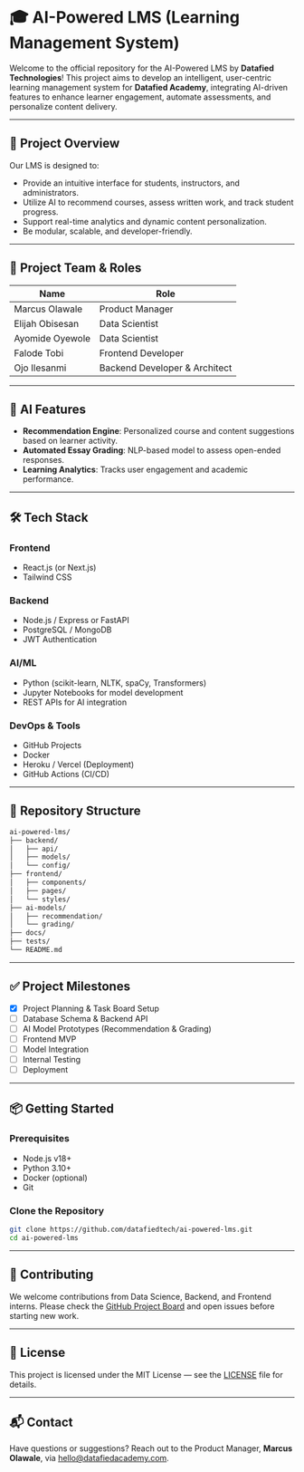 
# 🎓 AI-Powered LMS (Learning Management System)

Welcome to the official repository for the AI-Powered LMS by **Datafied Technologies**! This project aims to develop an intelligent, user-centric learning management system for **Datafied Academy**, integrating AI-driven features to enhance learner engagement, automate assessments, and personalize content delivery.

---

## 🚀 Project Overview

Our LMS is designed to:
- Provide an intuitive interface for students, instructors, and administrators.
- Utilize AI to recommend courses, assess written work, and track student progress.
- Support real-time analytics and dynamic content personalization.
- Be modular, scalable, and developer-friendly.

---

## 👥 Project Team & Roles

| Name               | Role                          |
|--------------------|-------------------------------|
| Marcus Olawale     | Product Manager               |
| Elijah Obisesan    | Data Scientist                |
| Ayomide Oyewole    | Data Scientist                |
| Falode Tobi        | Frontend Developer            |
| Ojo Ilesanmi       | Backend Developer & Architect |

---

## 🧠 AI Features

- **Recommendation Engine**: Personalized course and content suggestions based on learner activity.
- **Automated Essay Grading**: NLP-based model to assess open-ended responses.
- **Learning Analytics**: Tracks user engagement and academic performance.

---

## 🛠 Tech Stack

### Frontend
- React.js (or Next.js)
- Tailwind CSS

### Backend
- Node.js / Express or FastAPI
- PostgreSQL / MongoDB
- JWT Authentication

### AI/ML
- Python (scikit-learn, NLTK, spaCy, Transformers)
- Jupyter Notebooks for model development
- REST APIs for AI integration

### DevOps & Tools
- GitHub Projects
- Docker
- Heroku / Vercel (Deployment)
- GitHub Actions (CI/CD)

---

## 📂 Repository Structure

```bash
ai-powered-lms/
├── backend/
│   ├── api/
│   ├── models/
│   └── config/
├── frontend/
│   ├── components/
│   ├── pages/
│   └── styles/
├── ai-models/
│   ├── recommendation/
│   └── grading/
├── docs/
├── tests/
└── README.md
```

---

## ✅ Project Milestones

- [x] Project Planning & Task Board Setup
- [ ] Database Schema & Backend API
- [ ] AI Model Prototypes (Recommendation & Grading)
- [ ] Frontend MVP
- [ ] Model Integration
- [ ] Internal Testing
- [ ] Deployment

---

## 📦 Getting Started

### Prerequisites
- Node.js v18+
- Python 3.10+
- Docker (optional)
- Git

### Clone the Repository

```bash
git clone https://github.com/datafiedtech/ai-powered-lms.git
cd ai-powered-lms
```

---

## 🤝 Contributing

We welcome contributions from Data Science, Backend, and Frontend interns. Please check the [GitHub Project Board](https://github.com/datafiedtech/ai-powered-lms/projects) and open issues before starting new work.

---

## 📄 License

This project is licensed under the MIT License — see the [LICENSE](LICENSE) file for details.

---

## 📬 Contact

Have questions or suggestions? Reach out to the Product Manager, **Marcus Olawale**, via hello@datafiedacademy.com.
